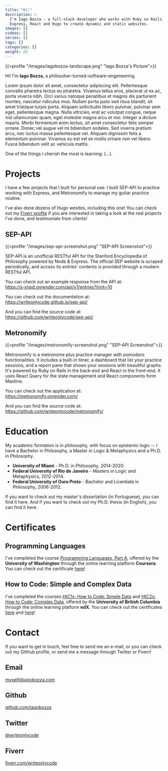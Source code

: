 ```yaml
---
title: "Hi!"
description: >
  I'm Iago Bozza - a full-stack developer who works with Ruby on Rails,
  Express, React and Hugo to create dynamic and static websites.
images: []
videos: []
series: []
tags: []
categories: []
weight: 20
---
```


{{<profile "/images/iagobozza-landscape.png" "Iago Bozza's Picture">}}

Hi! I'm **Iago Bozza**, a philosoher-turned-software-engeneering.

Lorem ipsum dolor sit amet, consectetur adipiscing elit. Pellentesque convallis
pharetra lectus eu pharetra. Vivamus tellus eros, placerat ut ex ac, porta
viverra nibh. Orci varius natoque penatibus et magnis dis parturient montes,
nascetur ridiculus mus. Nullam porta justo sed risus blandit, sit amet
tristique turpis porta. Aliquam sollicitudin libero pulvinar, pulvinar sem
eget, pellentesque magna. Nulla ultricies, erat ac volutpat congue, neque nisl
ullamcorper quam, eget molestie magna arcu et nisi. Integer a dictum mauris.
Morbi fermentum enim lectus, sit amet consectetur felis semper ornare. Donec
vel augue vel mi bibendum sodales. Sed viverra pretium arcu, nec luctus massa
pellentesque vel. Aliquam dignissim felis a elementum pulvinar. Vivamus eu est
vel ex mollis ornare non vel libero. Fusce bibendum velit ac vehicula mattis.

One of the things I cherish the most is learning: (...).

# Projects

I have a few projects that I built for personal use: I built SEP-API to
practice working with Express, and Metronomify to manage my guitar practice
routine.

I've also done dozens of Hugo wesites, including this one! You can check out my
[Fiverr profile](https://www.fiverr.com/writeonlycode) if you are interested in
taking a look at the real projects I've done, and testimonials from clients!

## SEP-API

{{<profile "/images/sep-api-screenshot.png" "SEP-API Screenshot">}}

SEP-API is an unofficial RESTful API for the Stanford Encyclopedia of
Philosophy powered by Node & Express. The official SEP website is scraped
periodically, and access its entries' contents is provided through a modern
RESTful API.


You can check out an example response from the API at:  
https://s-xhpd.onrender.com/api/v1/entries?limit=10

You can check out the documentation at:  
https://writeonlycode.github.io/sep-api/

And you can find the source code at:  
https://github.com/writeonlycode/sep-api/


## Metronomify

{{<profile "/images/metronomify-screenshot.png" "SEP-API Screenshot">}}

Metronomify is a metronome plus practice manager with pomodoro functionalities.
It includes a built-in timer, a dashboard that list your practice sessions, and
a report pane that shows your sessions with beautiful graphs. It's powered by
Ruby on Rails in the back-end and React in the front-end. It uses React Query
for the state management and React components form Mantine.

You can check out the application at:  
https://metronomify.onrender.com/

And you can find the source code at:  
https://github.com/writeonlycode/metronomify/


# Education

My academic formation is in philosophy, with focus on epistemic logic -- I have a
Bachelor in Philosophy, a Master in Logic & Metaphysics and a Ph.D. in
Philosophy.

- **University of Miami** -  Ph.D. in Philosophy, 2014-2020.
- **Federal University of Rio de Janeiro** - Masters in Logic and Metaphysics, 2012-2014.
- **Federal University of Ouro Preto** - Bachelor and Licentiate in Philosophy, 2006-2012.

If you want to check out my master's dissertation (in Portuguese), you can find
it here. And if you want to check out my Ph.D. thesis (in English), you can find it
here.

# Certificates

## Programming Languages

I've completed the course [Programming Languages, Part
A](https://www.coursera.org/learn/programming-languages), offered by the
**University of Washington** through the online learning platform **Coursera**.
You can check out the certificate
[here](https://coursera.org/share/2d7103f032703fe76479014d6e317bcd)!

## How to Code: Simple and Complex Data  

I've completed the courses [HtC1x: How to Code: Simple
Data](https://learning.edx.org/course/course-v1:UBCx+HtC1x+2T2017/home) and
[HtC2x: How to Code: Complex
Data](https://learning.edx.org/course/course-v1:UBCx+HtC2x+2T2017/home),
offered by the **University of British Columbia** through the online learning
platform **edX**. You can check out the certificates
[here](https://courses.edx.org/certificates/56e7857e76454d53a7cba957cf245a6f)
and
[here](https://courses.edx.org/certificates/537afc127dcb4f54b1c51e0a54e24b84)!

# Contact

If you want to get in touch, feel free to send me an e-mail, or you can check
out my GitHub profile, or send me a message through Twitter or Fiverr!

## Email

[myself@iagobozza.com](mailto:myself@iagobozza.com)

## Github

[github.com/iagobozza](https://github.com/iagobozza)

## Twitter

[@writeonlycode](https://twitter.com/writeonlycode)

## Fiverr

[fiverr.com/writeonlycode](https://www.fiverr.com/writeonlycode)

